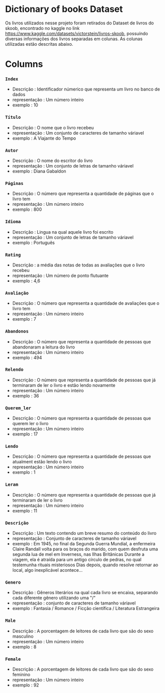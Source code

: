 # Dictionary of books Dataset

Os livros utilizados nesse projeto foram retirados do Dataset de livros do skoob, encontrado no kaggle no link https://www.kaggle.com/datasets/victorstein/livros-skoob, possuíndo diversas informações dos livros separadas em colunas. 
As colunas utilizadas estão descritas abaixo.

# Columns 
### `Index`
- Descrição : Identificador númerico que representa um livro no banco de dados 
- representação : Um número inteiro 
- exemplo : 10

### `Título`
- Descrição : O nome que o livro recebeu
- representação : Um conjunto de caracteres de tamanho váriavel
- exemplo : A Viajante do Tempo

### `Autor` 
- Descrição : O nome do escritor do livro
- representação : Um conjunto de letras de tamanho váriavel
- exemplo : Diana Gabaldon

### `Páginas`
- Descrição : O número que representa a quantidade de páginas que o livro tem
- representação : Um número inteiro
- exemplo : 800

### `Idioma`
- Descrição : Lingua na qual aquele livro foi escrito
- representação : Um conjunto de letras de tamanho váriavel
- exemplo : Português

### `Rating`
- Descrição : a média das notas de todas as avaliações que o livro recebeu
- representação : Um número de ponto flutuante
- exemplo : 4,6

### `Avaliação`
- Descrição : O número que representa a quantidade de avaliações que o livro tem
- representação :  Um número inteiro
- exemplo : 7

### `Abandonos`
- Descrição : O número que representa a quantidade de pessoas que abandonaram a leitura do livro
- representação :  Um número inteiro
- exemplo : 494

### `Relendo`
- Descrição : O número que representa a quantidade de pessoas que já terminaram de ler o livro e estão lendo novamente
- representação :  Um número inteiro
- exemplo : 36

### `Querem_ler`
- Descrição : O número que representa a quantidade de pessoas que querem ler o livro
- representação :  Um número inteiro
- exemplo : 17

### `Lendo`
- Descrição : O número que representa a quantidade de pessoas que atualment estão lendo o livro
- representação : Um número inteiro
- exemplo : 1

### `Leram`
- Descrição : O número que representa a quantidade de pessoas que já terminaram de ler o livro
- representação : Um número inteiro
- exemplo : 11

### `Descrição`
- Descrição : Um texto contendo um breve resumo do conteúdo do livro
- representação : Conjunto de caracteres de tamanho váriavel
- exemplo : Em 1945, no final da Segunda Guerra Mundial, a enfermeira Claire Randall volta para os braços do marido, 
com quem desfruta uma segunda lua de mel em Inverness, nas Ilhas Britânicas Durante a viagem, ela é atraída para um antigo círculo de pedras,
no qual testemunha rituais misteriosos Dias depois, quando resolve retornar ao local, algo inexplicável acontece...

### `Genero`
- Descrição : Gêneros literários na qual cada livro se encaixa, separando cada diferente gênero utilizando uma "/"
- representação : conjunto de caracteres de tamanho váriavel
- exemplo : Fantasia / Romance / Ficção científica / Literatura Estrangeira

### `Male`
- Descrição : A porcentagem de leitores de cada livro que são do sexo masculino
- representação : Um número inteiro
- exemplo : 8

### `Female`
- Descrição : A porcentagem de leitores de cada livro que são do sexo feminino
- representação : Um número inteiro
- exemplo : 92
